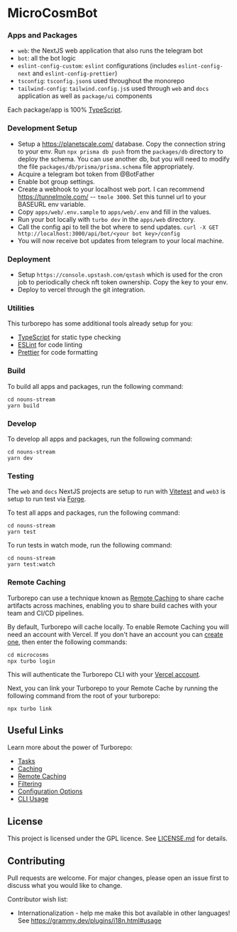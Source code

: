 # MicroCosmBot

### Apps and Packages

- `web`: the NextJS web application that also runs the telegram bot
- `bot`: all the bot logic
- `eslint-config-custom`: `eslint` configurations (includes `eslint-config-next` and `eslint-config-prettier`)
- `tsconfig`: `tsconfig.json`s used throughout the monorepo
- `tailwind-config`: `tailwind.config.js`s used through `web` and `docs` application as well as `package/ui` components

Each package/app is 100% [TypeScript](https://www.typescriptlang.org/).

### Development Setup

* Setup a https://planetscale.com/ database. Copy the connection string to your env. Run `npx prisma db push` from the `packages/db` directory to deploy the schema. You can use another db, but you will need to modify the file `packages/db/prisma/prisma.schema` file appropriately.
* Acquire a telegram bot token from @BotFather
* Enable bot group settings.
* Create a webhook to your localhost web port. I can recommend https://tunnelmole.com/ -- `tmole 3000`. Set this tunnel url to your BASEURL env variable.
* Copy `apps/web/.env.sample` to `apps/web/.env` and fill in the values.
* Run your bot locally with `turbo dev` in the `apps/web` directory.
* Call the config api to tell the bot where to send updates. `curl -X GET  http://localhost:3000/api/bot/<your bot key>/config`
* You will now receive bot updates from telegram to your local machine.

### Deployment

* Setup `https://console.upstash.com/qstash` which is used for the cron job to periodically check nft token ownership. Copy the key to your env.
* Deploy to vercel through the git integration.

### Utilities

This turborepo has some additional tools already setup for you:

- [TypeScript](https://www.typescriptlang.org/) for static type checking
- [ESLint](https://eslint.org/) for code linting
- [Prettier](https://prettier.io) for code formatting

### Build

To build all apps and packages, run the following command:

```
cd nouns-stream
yarn build
```

### Develop

To develop all apps and packages, run the following command:

```
cd nouns-stream
yarn dev
```

### Testing

The `web` and `docs` NextJS projects are setup to run with [Vitetest](https://vitest.dev) and `web3` is setup to run test via [Forge](https://book.getfoundry.sh/reference/forge/forge-test).

To test all apps and packages, run the following command:

```
cd nouns-stream
yarn test
```

To run tests in watch mode, run the following command:

```
cd nouns-stream
yarn test:watch
```

### Remote Caching

Turborepo can use a technique known as [Remote Caching](https://turbo.build/repo/docs/core-concepts/remote-caching) to share cache artifacts across machines, enabling you to share build caches with your team and CI/CD pipelines.

By default, Turborepo will cache locally. To enable Remote Caching you will need an account with Vercel. If you don't have an account you can [create one](https://vercel.com/signup), then enter the following commands:

```
cd microcosms
npx turbo login
```

This will authenticate the Turborepo CLI with your [Vercel account](https://vercel.com/docs/concepts/personal-accounts/overview).

Next, you can link your Turborepo to your Remote Cache by running the following command from the root of your turborepo:

```
npx turbo link
```

## Useful Links

Learn more about the power of Turborepo:

- [Tasks](https://turbo.build/repo/docs/core-concepts/monorepos/running-tasks)
- [Caching](https://turbo.build/repo/docs/core-concepts/caching)
- [Remote Caching](https://turbo.build/repo/docs/core-concepts/remote-caching)
- [Filtering](https://turbo.build/repo/docs/core-concepts/monorepos/filtering)
- [Configuration Options](https://turbo.build/repo/docs/reference/configuration)
- [CLI Usage](https://turbo.build/repo/docs/reference/command-line-reference)


## License
This project is licensed under the GPL licence. See [LICENSE.md](LICENSE.md) for details.

## Contributing
Pull requests are welcome. For major changes, please open an issue first to discuss what you would like to change.

Contributor wish list:
* Internationalization - help me make this bot available in other languages! See https://grammy.dev/plugins/i18n.html#usage